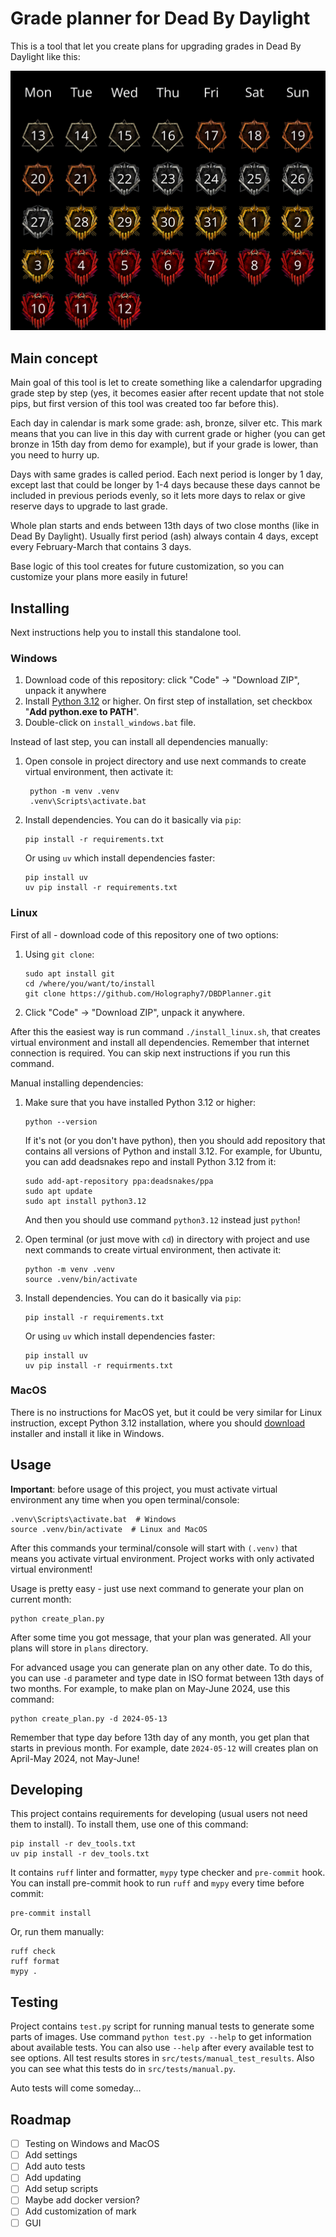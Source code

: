 # Grade planner for Dead By Daylight

This is a tool that let you create plans for upgrading grades in Dead By 
Daylight like this:

![demo.png](demos/demo.png)

## Main concept

Main goal of this tool is let to create something like a calendarfor upgrading 
grade step by step (yes, it becomes easier after recent update that not stole 
pips, but first version of this tool was created too far before this).

Each day in calendar is mark some grade: ash, bronze, silver etc. This mark 
means that you can live in this day with current grade or higher (you can get
bronze in 15th day from demo for example), but if your grade is lower, than 
you need to hurry up.

Days with same grades is called period. Each next period is longer by 1 day, 
except last that could be longer by 1-4 days because these days cannot be 
included in previous periods evenly, so it lets more days to relax or give 
reserve days to upgrade to last grade.

Whole plan starts and ends between 13th days of two close months (like in Dead 
By Daylight). Usually first period (ash) always contain 4 days, except every
February-March that contains 3 days.

Base logic of this tool creates for future customization, so you can customize
your plans more easily in future!

## Installing

Next instructions help you to install this standalone tool.

### Windows

1. Download code of this repository: click "Code" -> "Download ZIP", unpack it
anywhere
2. Install [Python 3.12](https://www.python.org/downloads/) or higher. On 
first step of installation, set checkbox "**Add python.exe to PATH**".
3. Double-click on `install_windows.bat` file.

Instead of last step, you can install all dependencies manually:

1. Open console in project directory and use next commands to create virtual 
environment, then activate it:

   ```commandline
    python -m venv .venv
    .venv\Scripts\activate.bat
    ```

2. Install dependencies. You can do it basically via `pip`:

    ```commandline
    pip install -r requirements.txt
    ```
   
   Or using `uv` which install dependencies faster:
    ```commandline
    pip install uv
    uv pip install -r requirements.txt
    ```

### Linux

First of all - download code of this repository one of two options:
   
1. Using `git clone`:
   
   ```commandline
   sudo apt install git
   cd /where/you/want/to/install
   git clone https://github.com/Holography7/DBDPlanner.git
   ```
   
2. Click "Code" -> "Download ZIP", unpack it anywhere.

After this the easiest way is run command `./install_linux.sh`, that creates 
virtual environment and install all dependencies. Remember that internet 
connection is required. You can skip next instructions if you run this command.

Manual installing dependencies:

1. Make sure that you have installed Python 3.12 or higher:

   ```commandline
   python --version
   ```

   If it's not (or you don't have python), then you should add repository that 
   contains all versions of Python and install 3.12. For example, for Ubuntu, 
   you can add deadsnakes repo and install Python 3.12 from it:

   ```commandline
   sudo add-apt-repository ppa:deadsnakes/ppa
   sudo apt update
   sudo apt install python3.12
   ```

   And then you should use command `python3.12` instead just `python`!

2. Open terminal (or just move with `cd`) in directory with project and use 
next commands to create virtual environment, then activate it:

    ```commandline
    python -m venv .venv
    source .venv/bin/activate
    ```

3. Install dependencies. You can do it basically via `pip`:

    ```commandline
    pip install -r requirements.txt
    ```
   
   Or using `uv` which install dependencies faster:
    ```commandline
    pip install uv
    uv pip install -r requirments.txt
    ```


### MacOS

There is no instructions for MacOS yet, but it could be very similar for Linux 
instruction, except Python 3.12 installation, where you should 
[download](https://www.python.org/downloads/) installer and install it like in 
Windows.

## Usage

**Important**: before usage of this project, you must activate virtual 
environment any time when you open terminal/console:

```commandline
.venv\Scripts\activate.bat  # Windows
source .venv/bin/activate  # Linux and MacOS
```

After this commands your terminal/console will start with `(.venv)` that means 
you activate virtual environment. Project works with only activated virtual 
environment!

Usage is pretty easy - just use next command to generate your plan on current
month:

```commandline
python create_plan.py
```

After some time you got message, that your plan was generated. All your plans
will store in `plans` directory.

For advanced usage you can generate plan on any other date. To do this, you
can use `-d` parameter and type date in ISO format between 13th days of two
months. For example, to make plan on May-June 2024, use this command:

```commandline
python create_plan.py -d 2024-05-13
```

Remember that type day before 13th day of any month, you get plan that starts 
in previous month. For example, date `2024-05-12` will creates plan on 
April-May 2024, not May-June!

## Developing

This project contains requirements for developing (usual users not need them 
to install). To install them, use one of this command:

```commandline
pip install -r dev_tools.txt
uv pip install -r dev_tools.txt
```

It contains `ruff` linter and formatter, `mypy` type checker and `pre-commit` 
hook. You can install pre-commit hook to run `ruff` and `mypy` every time
before commit:

```commandline
pre-commit install
```

Or, run them manually:
```commandline
ruff check
ruff format
mypy .
```

## Testing

Project contains `test.py` script for running manual tests to generate some
parts of images. Use command `python test.py --help` to get information about 
available tests. You can also use `--help` after every available test to see
options. All test results stores in `src/tests/manual_test_results`. Also you 
can see what this tests do in `src/tests/manual.py`.

Auto tests will come someday...

## Roadmap

- [ ] Testing on Windows and MacOS
- [ ] Add settings
- [ ] Add auto tests
- [ ] Add updating
- [ ] Add setup scripts
- [ ] Maybe add docker version?
- [ ] Add customization of mark
- [ ] GUI
